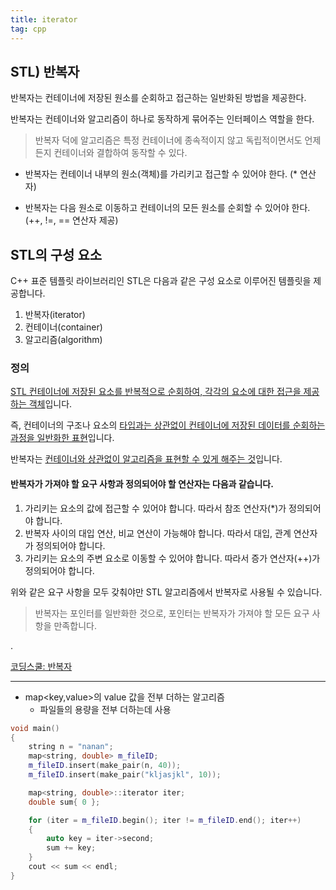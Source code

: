 ```yaml
---
title: iterator
tag: cpp
---
```




## STL) 반복자

반복자는 컨테이너에 저장된 원소를 순회하고 접근하는 일반화된 방법을 제공한다.

반복자는 컨테이너와 알고리즘이 하나로 동작하게 묶어주는 인터페이스 역할을 한다.

> 반복자 덕에 알고리즘은 특정 컨테이너에 종속적이지 않고 독립적이면서도 언제든지 컨테이너와 결합하여 동작할 수 있다.

- 반복자는 컨테이너 내부의 원소(객체)를 가리키고 접근할 수 있어야 한다. (* 연산자)

- 반복자는 다음 원소로 이동하고 컨테이너의 모든 원소를 순회할 수 있어야 한다. (++, !=, == 연산자 제공)



## STL의 구성 요소

C++ 표준 템플릿 라이브러리인 STL은 다음과 같은 구성 요소로 이루어진 템플릿을 제공합니다.

1. 반복자(iterator)
2. 컨테이너(container)
3. 알고리즘(algorithm)

### 정의

<u>STL 컨테이너에 저장된 요소를 반복적으로 순회하여, 각각의 요소에 대한 접근을 제공하는 객체</u>입니다.

즉, 컨테이너의 구조나 요소의 <u>타입과는 상관없이 컨테이너에 저장된 데이터를 순회하는 과정을 일반화한 표현</u>입니다.

반복자는 <u>컨테이너와 상관없이 알고리즘을 표현할 수 있게 해주는 것</u>입니다.

 

#### 반복자가 가져야 할 요구 사항과 정의되어야 할 연산자는 다음과 같습니다.

1. 가리키는 요소의 값에 접근할 수 있어야 합니다. 따라서 참조 연산자(*)가 정의되어야 합니다.
2. 반복자 사이의 대입 연산, 비교 연산이 가능해야 합니다. 따라서 대입, 관계 연산자가 정의되어야 합니다.
3. 가리키는 요소의 주변 요소로 이동할 수 있어야 합니다. 따라서 증가 연산자(++)가 정의되어야 합니다.

위와 같은 요구 사항을 모두 갖춰야만 STL 알고리즘에서 반복자로 사용될 수 있습니다.

> 반복자는 포인터를 일반화한 것으로, 포인터는 반복자가 가져야 할 모든 요구 사항을 만족합니다.

.

[코딩스쿨: 반복자](http://tcpschool.com/cpp/cpp_iterator_intro)

---

+ map<key,value>의 value 값을 전부 더하는 알고리즘
  + 파일들의 용량을 전부 더하는데 사용

```cpp
void main()
{
	string n = "nanan";
	map<string, double> m_fileID;
	m_fileID.insert(make_pair(n, 40));
	m_fileID.insert(make_pair("kljasjkl", 10));

	map<string, double>::iterator iter;
	double sum{ 0 };

	for (iter = m_fileID.begin(); iter != m_fileID.end(); iter++)
	{
		auto key = iter->second;
		sum += key;
	}
	cout << sum << endl;
}
```